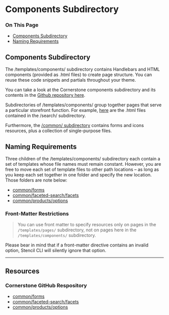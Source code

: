 <h1>Components Subdirectory</h1>
<div class="otp" id="no-index">
	<h3> On This Page </h3>
	<ul>
		<li><a href="#components_components-subdirectory">Components Subdirectory</a></li>
    <li><a href="#components_naming-requirements">Naming Requirements</a></li>
	</ul>
</div>

<a href='#components_components-subdirectory' aria-hidden='true' class='block-anchor'  id='components_components-subdirectory'><i aria-hidden='true' class='linkify icon'></i></a>

## Components Subdirectory

The <span class="fp">/templates/components/</span> subdirectory contains Handlebars and HTML components (provided as <span class="fn">.html</span> files) to create page structure. You can reuse these code snippets and partials throughout your theme.

You can take a look at the Cornerstone components subdirectory and its contents in the [Github repository here](https://github.com/bigcommerce/cornerstone/tree/master/templates/components).

Subdirectories of <span class="fp">/templates/components/</span> group together pages that serve a particular storefront function. For example, [here](https://github.com/bigcommerce/cornerstone/tree/master/templates/components/search) are the <span class="fn">.html</span> files contained in the <span class="fp">/search/</span> subdirectory.

Furthermore, the <a href="https://github.com/bigcommerce/cornerstone/tree/master/templates/components/common"><span class="fp">/common/</span> subdirectory</a> contains forms and icons resources, plus a collection of single-purpose files.

<a href='#components_naming-requirements' aria-hidden='true' class='block-anchor'  id='components_naming-requirements'><i aria-hidden='true' class='linkify icon'></i></a>

## Naming Requirements

Three children of the <span class="fp">/templates/components/</span> subdirectory each contain a set of templates whose file names must remain constant. However, you are free to move each set of template files to other path locations – as long as you keep each set together in one folder and specify the new location. Those folders are note below:

* [common/forms](https://github.com/bigcommerce/cornerstone/tree/master/templates/components/common/forms)
* [common/faceted-search/facets](https://github.com/bigcommerce/cornerstone/tree/master/templates/components/faceted-search/facets)
* [common/products/options](https://github.com/bigcommerce/cornerstone/tree/master/templates/components/products/options)

<div class="HubBlock--callout">
<div class="CalloutBlock--warning">
<div class="HubBlock-content">
    
<!-- theme: warning -->

###  Front-Matter Restrictions
> You can use front matter to specify resources only on pages in the `/templates/pages/` subdirectory, not on pages here in the `/templates/components/` subdirectory.

Please bear in mind that if a front-matter directive contains an invalid option, Stencil CLI will silently ignore that option.

</div>
</div>
</div>

---

## Resources
### Cornerstone GitHub Respository
* [common/forms](https://github.com/bigcommerce/cornerstone/tree/master/templates/components/common/forms)
* [common/faceted-search/facets](https://github.com/bigcommerce/cornerstone/tree/master/templates/components/faceted-search/facets)
* [common/products/options](https://github.com/bigcommerce/cornerstone/tree/master/templates/components/products/options)

